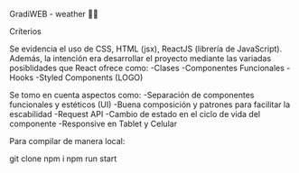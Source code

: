 GradiWEB - weather 👨‍💼

Críterios

Se evidencia el uso de CSS, HTML (jsx), ReactJS  (librería de JavaScript). Además, la intención era desarrollar el proyecto mediante las variadas posiblidades que React ofrece como:
-Clases
-Componentes Funcionales
-Hooks
-Styled Components (LOGO)

Se tomo en cuenta aspectos como:
-Separación de componentes funcionales y estéticos (UI)
-Buena composición y patrones para facilitar la escabilidad
-Request API
-Cambio de estado en el ciclo de vida del componente
-Responsive en Tablet y Celular

Para compilar de manera local:

git clone 
npm i
npm run start